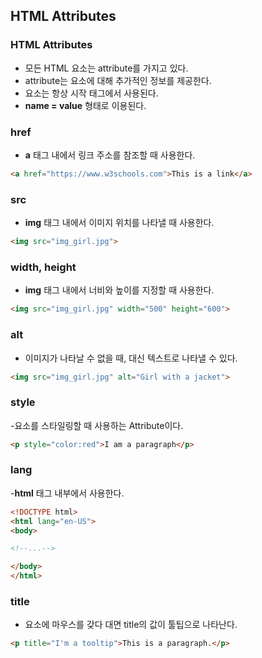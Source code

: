## HTML Attributes

### HTML Attributes

- 모든 HTML 요소는 attribute를 가지고 있다.
- attribute는 요소에 대해 추가적인 정보를 제공한다.
- 요소는 항상 시작 태그에서 사용된다.
- **name = value** 형태로 이용된다.

### href

- **a** 태그 내에서 링크 주소를 참조할 때 사용한다.
```html
<a href="https://www.w3schools.com">This is a link</a>
```
### src

- **img** 태그 내에서 이미지 위치를 나타낼 때 사용한다.
```html
<img src="img_girl.jpg">
```

### width, height

- **img** 태그 내에서 너비와 높이를 지정할 때 사용한다.
```html
<img src="img_girl.jpg" width="500" height="600">
```

### alt

- 이미지가 나타날 수 없을 때, 대신 텍스트로 나타낼 수 있다.

```html
<img src="img_girl.jpg" alt="Girl with a jacket">
```

### style

-요소를 스타일링할 때 사용하는 Attribute이다.
```html
<p style="color:red">I am a paragraph</p>
```

### lang

-**html** 태그 내부에서 사용한다.

```html
<!DOCTYPE html>
<html lang="en-US">
<body>

<!--...-->

</body>
</html>
```
### title

- 요소에 마우스를 갖다 대면 title의 값이 툴팁으로 나타난다.

```html
<p title="I'm a tooltip">This is a paragraph.</p>
```
